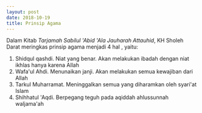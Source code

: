 ```yaml
---
layout: post
date: 2018-10-19
title: Prinsip Agama 
---
```


Dalam Kitab _Tarjamah Sabilul 'Abid 'Ala Jauharah Attauhid_, KH Sholeh Darat meringkas prinsip agama menjadi 4 hal , yaitu:

1. Shidqul qashdi. Niat yang benar. Akan melakukan ibadah dengan niat ikhlas hanya karena Allah
2. Wafa'ul Ahdi. Menunaikan janji. Akan melakukan semua kewajiban dari Allah
3. Tarkul Muharramat. Meninggalkan semua yang diharamkan oleh syari'at Islam
4. Shihhatul 'Aqdi. Berpegang teguh pada aqiddah ahlussunnah waljama'ah   
